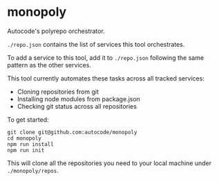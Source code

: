 # monopoly

Autocode's polyrepo orchestrator.

`./repo.json` contains the list of services this tool orchestrates.

To add a service to this tool, add it to `./repo.json` following the same
pattern as the other services.

This tool currently automates these tasks across all tracked services:

* Cloning repositories from git
* Installing node modules from package.json
* Checking git status across all repositories

To get started:

```
git clone git@github.com:autocode/monopoly
cd monopoly
npm run install
npm run init
```

This will clone all the repositories you need to your local machine under `./monopoly/repos`.
